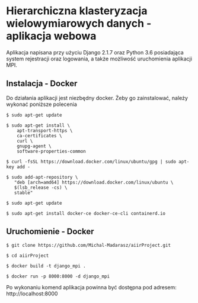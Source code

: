 # Hierarchiczna klasteryzacja wielowymiarowych danych - aplikacja webowa
Aplikacja napisana przy użyciu Django 2.1.7 oraz Python 3.6 posiadająca system rejestracji oraz logowania, a także możliwość uruchomienia aplikacji MPI.

## Instalacja - Docker
Do działania aplikacji jest niezbędny docker.
Żeby go zainstalować, należy wykonać poniższe polecenia

```
$ sudo apt-get update

$ sudo apt-get install \
    apt-transport-https \
    ca-certificates \
    curl \
    gnupg-agent \
    software-properties-common
    
$ curl -fsSL https://download.docker.com/linux/ubuntu/gpg | sudo apt-key add -

$ sudo add-apt-repository \
   "deb [arch=amd64] https://download.docker.com/linux/ubuntu \
   $(lsb_release -cs) \
   stable"
   
$ sudo apt-get update

$ sudo apt-get install docker-ce docker-ce-cli containerd.io
```

## Uruchomienie - Docker
```
$ git clone https://github.com/Michal-Madarasz/aiirProject.git

$ cd aiirProject

$ docker build -t django_mpi .

$ docker run -p 8000:8000 -d django_mpi
```

Po wykonaniu komend aplikacja powinna być dostępna pod adresem:
http://localhost:8000
